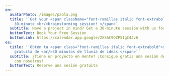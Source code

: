 ```yaml
---
en:
  avatarPhoto: /images/paola.png
  title: '`Get your <span className="font-ramillas italic font-extrabold">free
    30-minute <br/>brainstorming session! </span>`'
  subtitle: Have a project in mind? Get a 30-minute session with us for free!
  buttonText: Book Your Free Session
  buttonLink: https://calendar.app.google/2XSAC9QZP51gC4Jv6
es:
  title: '`Obtén tu <span class="font-ramillas italic font-extrabold">sesión
    gratuita de <br/>30 minutos de lluvia de ideas!</span>`'
  subtitle: ¿Tiene un proyecto en mente? ¡Consigue gratis una sesión de 30 minutos
    con nosotros!
  buttonText: Reserve una sesión gratuita
---
```

